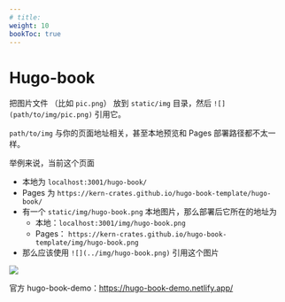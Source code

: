 ```yaml
---
# title: 
weight: 10
bookToc: true
---
```


# Hugo-book

把图片文件 （比如 `pic.png`） 放到 `static/img` 目录，然后 `![](path/to/img/pic.png)` 引用它。

`path/to/img` 与你的页面地址相关，甚至本地预览和 Pages 部署路径都不太一样。

举例来说，当前这个页面
* 本地为 `localhost:3001/hugo-book/`
* Pages 为 `https://kern-crates.github.io/hugo-book-template/hugo-book/`
* 有一个 `static/img/hugo-book.png` 本地图片，那么部署后它所在的地址为
  * 本地：`localhost:3001/img/hugo-book.png`
  * Pages： `https://kern-crates.github.io/hugo-book-template/img/hugo-book.png`
* 那么应该使用 `![](../img/hugo-book.png)` 引用这个图片

![](../img/hugo-book.png)

官方 hugo-book-demo：<https://hugo-book-demo.netlify.app/>
